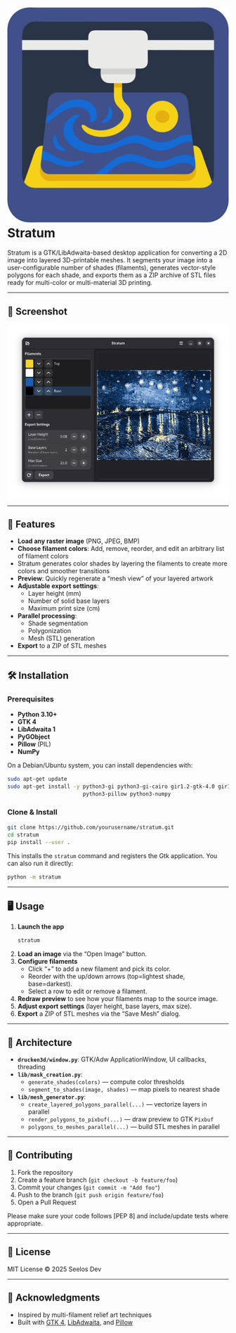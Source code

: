 # ![Stratum Icon](src/icons/dev.seelos.drucken3d.svg) Stratum

Stratum is a GTK/LibAdwaita-based desktop application for converting a 2D image into layered 3D-printable meshes. It segments your image into a user-configurable number of shades (filaments), generates vector-style polygons for each shade, and exports them as a ZIP archive of STL files ready for multi-color or multi-material 3D printing.

---

## 📸 Screenshot

![Stratum in action](docs/img.png)

---

## 🚀 Features

- **Load any raster image** (PNG, JPEG, BMP)  
- **Choose filament colors**: Add, remove, reorder, and edit an arbitrary list of filament colors  
- Stratum generates color shades by layering the filaments to create more colors and smoother transitions
- **Preview**: Quickly regenerate a “mesh view” of your layered artwork  
- **Adjustable export settings**:  
  - Layer height (mm)  
  - Number of solid base layers  
  - Maximum print size (cm)  
- **Parallel processing**:  
  - Shade segmentation  
  - Polygonization  
  - Mesh (STL) generation  
- **Export** to a ZIP of STL meshes  

---

## 🛠️ Installation

### Prerequisites

- **Python 3.10+**  
- **GTK 4**  
- **LibAdwaita 1**  
- **PyGObject**  
- **Pillow** (PIL)  
- **NumPy**

On a Debian/Ubuntu system, you can install dependencies with:

```bash
sudo apt-get update
sudo apt-get install -y python3-gi python3-gi-cairo gir1.2-gtk-4.0 gir1.2-adw-1 \
                        python3-pillow python3-numpy
```

### Clone & Install

```bash
git clone https://github.com/yourusername/stratum.git
cd stratum
pip install --user .
```

This installs the `stratum` command and registers the Gtk application. You can also run it directly:

```bash
python -m stratum
```

---

## 🖥️ Usage

1. **Launch the app**  
   ```bash
   stratum
   ```
2. **Load an image** via the “Open Image” button.
3. **Configure filaments**  
   - Click “+” to add a new filament and pick its color.  
   - Reorder with the up/down arrows (top=lightest shade, base=darkest).  
   - Select a row to edit or remove a filament.  
4. **Redraw preview** to see how your filaments map to the source image.
5. **Adjust export settings** (layer height, base layers, max size).
6. **Export** a ZIP of STL meshes via the “Save Mesh” dialog.

---

## 🧩 Architecture

- **`drucken3d/window.py`**: GTK/Adw ApplicationWindow, UI callbacks, threading  
- **`lib/mask_creation.py`**:  
  - `generate_shades(colors)` — compute color thresholds  
  - `segment_to_shades(image, shades)` — map pixels to nearest shade  
- **`lib/mesh_generator.py`**:  
  - `create_layered_polygons_parallel(...)` — vectorize layers in parallel  
  - `render_polygons_to_pixbuf(...)` — draw preview to GTK `Pixbuf`  
  - `polygons_to_meshes_parallel(...)` — build STL meshes in parallel  

---

## 🤝 Contributing

1. Fork the repository  
2. Create a feature branch (`git checkout -b feature/foo`)  
3. Commit your changes (`git commit -m "Add foo"`)  
4. Push to the branch (`git push origin feature/foo`)  
5. Open a Pull Request  

Please make sure your code follows [PEP 8] and include/update tests where appropriate.

---

## 📄 License

MIT License © 2025 Seelos Dev

---

## 🙏 Acknowledgments

- Inspired by multi-filament relief art techniques  
- Built with [GTK 4](https://gtk.org), [LibAdwaita](https://gnome.pages.gitlab.gnome.org/libadwaita/), and [Pillow](https://python-pillow.org/)